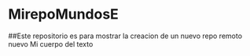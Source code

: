 # MirepoMundosE
##Este repositorio es para mostrar la creacion de un nuevo repo remoto nuevo
Mi cuerpo del texto
